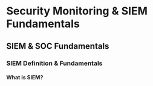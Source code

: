 # Security Monitoring & SIEM Fundamentals
## SIEM & SOC Fundamentals
### SIEM Definition & Fundamentals
#### What is SIEM?